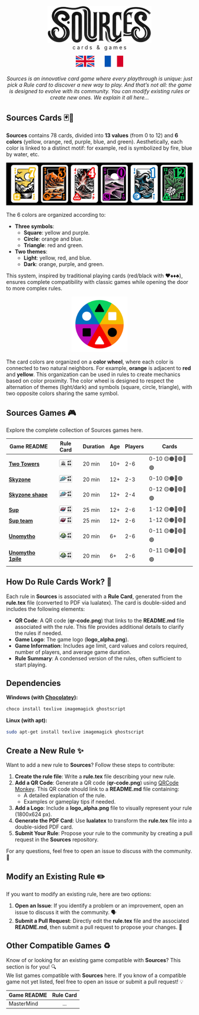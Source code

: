 <a name="sources"></a>
<p align="center">
  <picture>
    <source media="(prefers-color-scheme: dark)" srcset="assets/sources_dark_theme.png" height="100px" />
    <img src="assets/sources_light_theme.png" height="100px" />
  </picture>
  <br />
  c a r d s &nbsp; & &nbsp; g a m e s
</p>

<p align="center">
  <a href="https://github.com/Polyhedr/Sources/tree/english?tab=readme-ov-file#sources"><img src="rule_lib/english_crop.png" alt="English" width="50px" height="30px"></a>
  &nbsp;&nbsp;&nbsp;&nbsp;&nbsp;
  <a href="https://github.com/Polyhedr/Sources/tree/fran%C3%A7ais?tab=readme-ov-file#sources"><img src="rule_lib/french_crop.png" alt="French" width="50px" height="30px"></a>
</p>

<h6 align="center">
Sources is an innovative card game where every playthrough is unique: just pick a Rule card to discover a new way to play. And that’s not all: the game is designed to evolve with its community. You can modify existing rules or create new ones. We explain it all here...
</h6>

## Sources Cards 🃏🎴
**Sources** contains 78 cards, divided into **13 values** (from 0 to 12) and **6 colors** (yellow, orange, red, purple, blue, and green). Aesthetically, each color is linked to a distinct motif: for example, red is symbolized by fire, blue by water, etc.

<p align="center">
<img src="assets/some_cards.jpg">
</p>

The 6 colors are organized according to:
- **Three symbols**:  
  - **Square**: yellow and purple.  
  - **Circle**: orange and blue.  
  - **Triangle**: red and green.  
- **Two themes**:  
  - **Light**: yellow, red, and blue.  
  - **Dark**: orange, purple, and green.  

This system, inspired by traditional playing cards (red/black with ♥️♠️♦️♣️), ensures complete compatibility with classic games while opening the door to more complex rules.

<p align="center">
<img src="assets/color_ring.png" height="150px" />
</p>
  
The card colors are organized on a **color wheel**, where each color is connected to two natural neighbors. For example, **orange** is adjacent to **red** and **yellow**. This organization can be used in rules to create mechanics based on color proximity. The color wheel is designed to respect the alternation of themes (light/dark) and symbols (square, circle, triangle), with two opposite colors sharing the same symbol.

## Sources Games 🎮
Explore the complete collection of Sources games here.

|Game README|Rule Card|Duration|Age|Players|Cards|
|-----------|:-------:|--------|---|-------|-----|
|**[Two Towers](https://github.com/Polyhedr/Sources/tree/english/rules/Two_Towers#two-towers)**|[<img src="https://github.com/Polyhedr/Sources/blob/english/rules/Two_Towers/Two_Towers/rule_top.png" height=20px/>](https://github.com/Polyhedr/Sources/tree/english/rules/Two_Towers/Two_Towers/rule.pdf)|20 min|10+|2-6|0-10 🟡🟠🔴🟣🔵🟢|
| **[Skyzone](https://github.com/Polyhedr/Sources/tree/english/rules/Skyzone#skyzone)**|[<img src="https://github.com/Polyhedr/Sources/blob/english/rules/Skyzone/Skyzone/rule_top.png" height=20px/>](https://github.com/Polyhedr/Sources/tree/english/rules/Skyzone/Skyzone/rule.pdf)|20 min|12+|2-3|0-10 🟡🟠🔴🟣|
| **[Skyzone shape](https://github.com/Polyhedr/Sources/tree/english/rules/Skyzone#skyzone-shape)**|[<img src="https://github.com/Polyhedr/Sources/blob/english/rules/Skyzone/Skyzone_shape/rule_top.png" height=20px/>](https://github.com/Polyhedr/Sources/tree/english/rules/Skyzone/Skyzone_shape/rule.pdf)|20 min|12+|2-4|0-12 🟡🟠🔴🟣🔵🟢|
| **[Sup](https://github.com/Polyhedr/Sources/tree/english/rules/Sup#sup)**|[<img src="https://github.com/Polyhedr/Sources/blob/english/rules/Sup/Sup/rule_top.png" height=20px/>](https://github.com/Polyhedr/Sources/tree/english/rules/Sup/Sup/rule.pdf)|25 min|12+|2-6|1-12 🟡🟠🔴🟣🔵|
| **[Sup team](https://github.com/Polyhedr/Sources/tree/english/rules/Sup#sup-team)**|[<img src="https://github.com/Polyhedr/Sources/blob/english/rules/Sup/Sup_team/rule_top.png" height=20px/>](https://github.com/Polyhedr/Sources/tree/english/rules/Sup/Sup_team/rule.pdf)|25 min|12+|2-6|1-12 🟡🟠🔴🟣🔵|
| **[Unomytho](https://github.com/Polyhedr/Sources/tree/english/rules/Unomytho#unomytho)**|[<img src="https://github.com/Polyhedr/Sources/blob/english/rules/Unomytho/Unomytho/rule_top.png" height=20px/>](https://github.com/Polyhedr/Sources/tree/english/rules/Unomytho/Unomytho/rule.pdf)|20 min|6+|2-6|0-11 🟡🟠🔴🟣🔵🟢|
| **[Unomytho 1pile](https://github.com/Polyhedr/Sources/tree/english/rules/Unomytho#unomytho-1pile)**|[<img src="https://github.com/Polyhedr/Sources/blob/english/rules/Unomytho/Unomytho_1pile/rule_top.png" height=20px/>](https://github.com/Polyhedr/Sources/tree/english/rules/Unomytho/Unomytho_1pile/rule.pdf)|20 min|6+|2-6|0-11 🟡🟠🔴🟣🔵🟢|

## How Do Rule Cards Work? 📄
Each rule in **Sources** is associated with a **Rule Card**, generated from the **rule.tex** file (converted to PDF via lualatex). The card is double-sided and includes the following elements:

- **QR Code**: A QR code (**qr-code.png**) that links to the **README.md** file associated with the rule. This file provides additional details to clarify the rules if needed.
- **Game Logo**: The game logo (**logo_alpha.png**).
- **Game Information**: Includes age limit, card values and colors required, number of players, and average game duration.
- **Rule Summary**: A condensed version of the rules, often sufficient to start playing.

## Dependencies
**Windows (with [Chocolatey](https://community.chocolatey.org/)):**
```sh
choco install texlive imagemagick ghostscript
```
**Linux (with apt):**
```sh
sudo apt-get install texlive imagemagick ghostscript
```

## Create a New Rule ✨
Want to add a new rule to **Sources**? Follow these steps to contribute:
1. **Create the rule file**: Write a **rule.tex** file describing your new rule.
2. **Add a QR Code**: Generate a QR code (**qr-code.png**) using [QRCode Monkey](https://www.qrcode-monkey.com/). This QR code should link to a **README.md** file containing:
   - A detailed explanation of the rule.
   - Examples or gameplay tips if needed.
3. **Add a Logo**: Include a **logo_alpha.png** file to visually represent your rule (1800x624 px).
4. **Generate the PDF Card**: Use **lualatex** to transform the **rule.tex** file into a double-sided PDF card.
5. **Submit Your Rule**: Propose your rule to the community by creating a pull request in the **Sources** repository.

For any questions, feel free to open an issue to discuss with the community. 🚀

## Modify an Existing Rule ✏️
If you want to modify an existing rule, here are two options:
1. **Open an Issue**: If you identify a problem or an improvement, open an issue to discuss it with the community. 🗣️
2. **Submit a Pull Request**: Directly edit the **rule.tex** file and the associated **README.md**, then submit a pull request to propose your changes. 🔧

## Other Compatible Games ♻️
Know of or looking for an existing game compatible with **Sources**? This section is for you! 🔍  
We list games compatible with **Sources** here. If you know of a compatible game not yet listed, feel free to open an issue or submit a pull request! 💡

|Game README|Rule Card|
|-----------|:-------:|
| MasterMind| ...|
